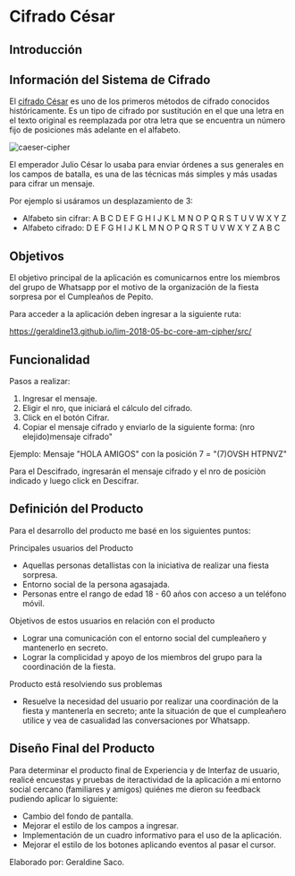 # Cifrado César

## Introducción 



## Información del Sistema de Cifrado

El [cifrado César](https://en.wikipedia.org/wiki/Caesar_cipher) es uno de los
primeros métodos de cifrado conocidos históricamente. Es un tipo de cifrado por
sustitución en el que una letra en el texto original es reemplazada por otra
letra que se encuentra un número fijo de posiciones más adelante en el alfabeto.

![caeser-cipher](https://upload.wikimedia.org/wikipedia/commons/thumb/2/2b/Caesar3.svg/2000px-Caesar3.svg.png)

El emperador Julio César lo usaba para enviar órdenes a sus generales en los
campos de batalla, es una de las técnicas más simples y más usadas para cifrar
un mensaje.

Por ejemplo si usáramos un desplazamiento de 3:

* Alfabeto sin cifrar: A B C D E F G H I J K L M N O P Q R S T U V W X Y Z
* Alfabeto cifrado: D E F G H I J K L M N O P Q R S T U V W X Y Z A B C

## Objetivos

El objetivo principal de la aplicación es comunicarnos entre los miembros del grupo de Whatsapp por el motivo de la organización de la fiesta sorpresa por el Cumpleaños de Pepito. 

Para acceder a la aplicación deben ingresar a la siguiente ruta:

https://geraldine13.github.io/lim-2018-05-bc-core-am-cipher/src/

## Funcionalidad

Pasos a realizar:

1. Ingresar el mensaje. 
2. Eligir el nro, que iniciará el cálculo del cifrado. 
3. Click en el botón Cifrar. 
4. Copiar el mensaje cifrado y enviarlo de la siguiente forma: (nro elejido)mensaje cifrado"

Ejemplo: Mensaje "HOLA AMIGOS" con la posición 7 = "(7)OVSH HTPNVZ"

Para el Descifrado, ingresarán el mensaje cifrado y el nro de posiciòn indicado y luego click en Descifrar.

## Definición del Producto

Para el desarrollo del producto me basé en los siguientes puntos:

Principales usuarios del Producto

* Aquellas personas detallistas con la iniciativa de realizar una fiesta sorpresa.
* Entorno social de la persona agasajada.
* Personas entre el rango de edad 18 - 60 años con acceso a un teléfono móvil.

Objetivos de estos usuarios en relación con el producto

* Lograr una comunicación con el entorno social del cumpleañero y mantenerlo en secreto.
* Lograr la complicidad y apoyo de los miembros del grupo para la coordinación de la fiesta.

Producto está resolviendo sus problemas

* Resuelve la necesidad del usuario por realizar una coordinación de la fiesta y mantenerla en secreto; ante la situación de que el cumpleañero utilice y vea de casualidad las conversaciones por Whatsapp.

## Diseño Final del Producto

Para determinar el producto final de Experiencia y de Interfaz de usuario, realicé encuestas y pruebas de iteractividad de la aplicación a mi entorno social cercano (familiares y amigos) quiénes me dieron su feedback pudiendo aplicar lo siguiente:

* Cambio del fondo de pantalla.
* Mejorar el estilo de los campos a ingresar.
* Implementación de un cuadro informativo para el uso de la aplicación.
* Mejorar el estilo de los botones aplicando eventos al pasar el cursor.

Elaborado por:  Geraldine Saco.